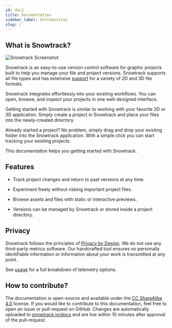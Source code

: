 ```yaml
---
id: doc1
title: Documentation
sidebar_label: Introduction
slug: /
---
```



## What is Snowtrack?

![Snowtrack Screenshot](https://www.snowtrack.io/wp-content/uploads/2021/05/snowtrack-screenshot.png)

Snowtrack is an easy-to-use version control software for graphic projects built to help you manage your file and project versions. Snowtrack supports all file types and has extensive [support](file-support.md) for a variety of 2D and 3D file formats.

Snowtrack integrates effortlessly into your existing workflows. You can open, browse, and inspect your projects in one well-designed interface.

Getting started with Snowtrack is similar to working with your favorite 2D or 3D application. Simply create a project in Snowtrack and place your files into the newly-created directory.

Already started a project? No problem, simply drag and drop your existing folder into the Snowtrack application. With a simple click you can start tracking your existing projects.

This documentation helps you getting started with Snowtrack.

## Features

- Track project changes and return to past versions at any time.

- Experiment freely without risking important project files.

- Browse assets and files with static or interactive previews.

- Versions can be managed by Snowtrack or stored inside a project directory.

## Privacy

Snowtrack follows the principles of [Privacy by Design](https://en.wikipedia.org/wiki/Privacy_by_design). We do not use any third-party metrics software. Our handcrafted tool ensures no personally identifiable information or information about your work is transmitted at any point.

See [usage](usage.md) for a full breakdown of telemetry options.

## How to contribute?

The documentation is open-source and available under the [CC ShareAlike 4.0](https://creativecommons.org/licenses/by-sa/4.0/) license.
If you would like to contribute to this documentation, feel free to open an issue or pull-request on GitHub. Changes are automatically uploaded to [snowtrack.io/docs](https://www.snowtrack.io/docs) and are live within 10 minutes after approval of the pull-request.
